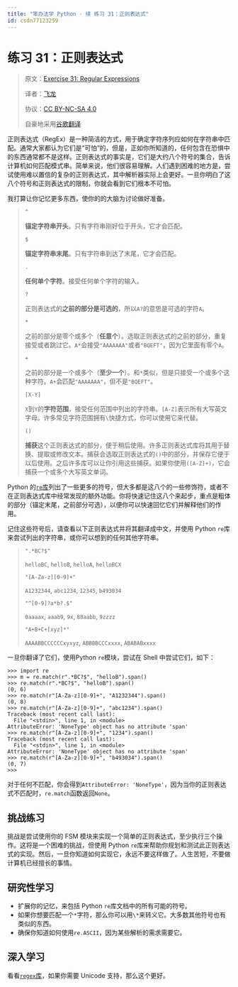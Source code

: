 ```yaml
---
title: "笨办法学 Python · 续 练习 31：正则表达式"
id: csdn77123259
---
```


# 练习 31：正则表达式

> 原文：[Exercise 31: Regular Expressions](https://learncodethehardway.org/more-python-book/ex31.html)
> 
> 译者：[飞龙](https://github.com/wizardforcel)
> 
> 协议：[CC BY-NC-SA 4.0](http://creativecommons.org/licenses/by-nc-sa/4.0/)
> 
> 自豪地采用[谷歌翻译](https://translate.google.cn/)

正则表达式（RegEx）是一种简洁的方式，用于确定字符序列应如何在字符串中匹配。通常大家都认为它们是“可怕”的，但是，正如你所知道的，任何包含在恐惧中的东西通常都不是这样。正则表达式的事实是，它们是大约八个符号的集合，告诉计算机如何匹配模式串。简单来说，他们很容易理解。人们遇到困难的地方是，尝试使用难以置信的复杂的正则表达式，其中解析器实际上会更好。一旦你明白了这八个符号和正则表达式的限制，你就会看到它们根本不可怕。

我打算让你记忆更多东西，使你的的大脑为讨论做好准备。

> `^`
> 
> **锚定字符串开头**。只有字符串刚好位于开头，它才会匹配。
> 
> `$`
> 
> **锚定字符串末尾**。只有字符串到达了末尾，它才会匹配。
> 
> `.`
> 
> **任何单个字符**。接受任何单个字符的输入。
> 
> `?`
> 
> 正则表达式的**之前的部分是可选的**，所以`A?`的意思是可选的字符`A`。
> 
> `*`
> 
> 之前的部分是零个或多个（**任意个**）。选取正则表达式的之前的部分，重复接受或者跳过它。`A*`会接受`"AAAAAAA"`或者`"BQEFT"`，因为它里面有零个`A`。
> 
> `+`
> 
> 之前的部分是一个或多个（**至少一个**）。和`*`类似，但是只接受一个或多个这种字符。`A+`会匹配`"AAAAAAA"`，但不是`"BQEFT"`。
> 
> `[X-Y]`
> 
> `X`到`Y`的**字符范围**，接受任何范围中列出的字符串。`[A-Z]`表示所有大写英文字母。许多常见字符范围拥有`\`快捷方式，你可以使用它来代替。
> 
> `()`
> 
> **捕获**这个正则表达式的部分，便于稍后使用。许多正则表达式库将其用于替换、提取或修改文本。捕获会选取正则表达式的`()`中的部分，并保存它便于以后使用。之后许多库可以让你引用这些捕获。如果你使用`([A-Z]+)`，它会捕获一个或多个大写英文单词。

Python 的[`re`库](https://docs.python.org/3/library/re.html)列出了一些更多的符号，但大多都是这八个的一些修饰符，或者不在正则表达式库中经常发现的额外功能。你将快速记住这八个来起步，重点是粗体的部分（锚定末尾，之前部分可选），以便你可以快速回忆它们并解释他们的作用。

记住这些符号后，请查看以下正则表达式并将其翻译成中文，并使用 Python `re`库来尝试列出的字符串，或你可以想到的任何其他字符串。

> `".*BC?$"`
> 
> `helloBC`, `helloB`, `helloA`, `helloBCX`
> 
> `"[A-Za-z][0-9]+"`
> 
> `A1232344`, `abc1234`, `12345`, `b493034`
> 
> `"^[0-9]?a*b?.$"`
> 
> `0aaaax`, `aaab9`, `9x`, `88aabb`, `9zzzz`
> 
> `"A+B+C+[xyz]*"`
> 
> `AAAABBCCCCCCxyxyz`, `ABBBBCCCxxxx`, `ABABABxxxx`

一旦你翻译了它们，使用Python `re`模块，尝试在 Shell 中尝试它们，如下：

```
>>> import re
>>> m = re.match(r".*BC?$", "helloB").span()
>>> re.match(r".*BC?$", "helloB").span()
(0, 6)
>>> re.match(r"[A-Za-z][0-9]+", "A1232344").span()
(0, 8)
>>> re.match(r"[A-Za-z][0-9]+", "abc1234").span()
Traceback (most recent call last):
  File "<stdin>", line 1, in <module>
AttributeError: 'NoneType' object has no attribute 'span'
>>> re.match(r"[A-Za-z][0-9]+", "1234").span()
Traceback (most recent call last):
  File "<stdin>", line 1, in <module>
AttributeError: 'NoneType' object has no attribute 'span'
>>> re.match(r"[A-Za-z][0-9]+", "b493034").span()
(0, 7)
>>>
```

对于任何不匹配，你会得到`AttributeError: 'NoneType'`，因为当你的正则表达式不匹配时，`re.match`函数返回`None`。

## 挑战练习

挑战是尝试使用你的 FSM 模块来实现一个简单的正则表达式，至少执行三个操作。这将是一个困难的挑战，但使用 Python `re`库来帮助你规划和测试此正则表达式的实现。然后，一旦你知道如何实现它，永远不要这样做了。人生苦短，不要做计算机已经擅长的事情。

## 研究性学习

*   扩展你的记忆，来包括 Python `re`库文档中的所有可能的符号。
*   如果你想要匹配一个`*`字符，那么你可以用`\*`来转义它。大多数其他符号也有类似的东西。
*   确保你知道如何使用`re.ASCII`，因为某些解析的需求需要它。

## 深入学习

看看[`regex`库](https://pypi.python.org/pypi/regex/)，如果你需要 Unicode 支持，那么这个更好。